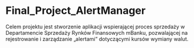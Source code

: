 # Final_Project_AlertManager
Celem projektu jest stworzenie aplikacji wspierającej proces sprzedaży w Departamencie Sprzedaży Rynków Finansowych mBanku, pozwalającej na rejestrowanie i zarządzanie „alertami” dotyczącymi kursów wymiany walut. 
